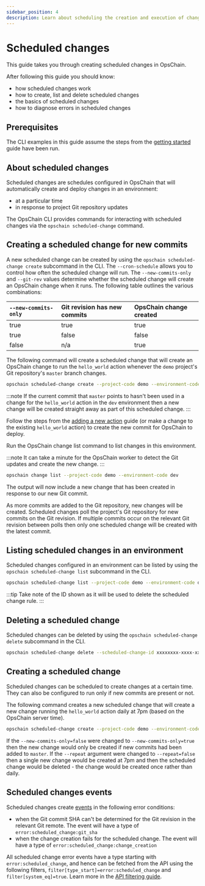 ```yaml
---
sidebar_position: 4
description: Learn about scheduling the creation and execution of changes with OpsChain.
---
```


# Scheduled changes

This guide takes you through creating scheduled changes in OpsChain.

After following this guide you should know:

- how scheduled changes work
- how to create, list and delete scheduled changes
- the basics of scheduled changes
- how to diagnose errors in scheduled changes

## Prerequisites

The CLI examples in this guide assume the steps from the [getting started](/docs/getting-started/README.md) guide have been run.

## About scheduled changes

Scheduled changes are schedules configured in OpsChain that will automatically create and deploy changes in an environment:

- at a particular time
- in response to project Git repository updates

The OpsChain CLI provides commands for interacting with scheduled changes via the `opschain scheduled-change` command.

## Creating a scheduled change for new commits

A new scheduled change can be created by using the `opschain scheduled-change create` subcommand in the CLI. The `--cron-schedule` allows you to control how often the scheduled change will run. The `--new-commits-only` and `--git-rev` values determine whether the scheduled change will create an OpsChain change when it runs. The following table outlines the various combinations:

| `--new-commits-only` | Git revision has new commits | OpsChain change created |
|:---------------------|:-----------------------------|:------------------------|
| true                 | true                         | true                    |
| true                 | false                        | false                   |
| false                | n/a                          | true                    |

The following command will create a scheduled change that will create an OpsChain change to run the `hello_world` action whenever the `demo` project's Git repository's `master` branch changes.

```bash
opschain scheduled-change create --project-code demo --environment-code dev --git-remote-name origin --git-rev master --new-commits-only --action hello_world --cron-schedule '* * * * *' --repeat --confirm
```

:::note
If the current commit that `master` points to hasn't been used in a change for the `hello_world` action in the `dev` environment then a new change will be created straight away as part of this scheduled change.
:::

Follow the steps from the [adding a new action](/docs/getting-started/developer.md#adding-a-new-action) guide (or make a change to the existing `hello_world` action) to create the new commit for OpsChain to deploy.

Run the OpsChain change list command to list changes in this environment.

:::note
It can take a minute for the OpsChain worker to detect the Git updates and create the new change.
:::

```bash
opschain change list --project-code demo --environment-code dev
```

The output will now include a new change that has been created in response to our new Git commit.

As more commits are added to the Git repository, new changes will be created. Scheduled changes poll the project's Git repository for new commits on the Git revision. If multiple commits occur on the relevant Git revision between polls then only one scheduled change will be created with the latest commit.

## Listing scheduled changes in an environment

Scheduled changes configured in an environment can be listed by using the `opschain scheduled-change list` subcommand in the CLI.

```bash
opschain scheduled-change list --project-code demo --environment-code dev
```

:::tip
Take note of the ID shown as it will be used to delete the scheduled change rule.
:::

## Deleting a scheduled change

Scheduled changes can be deleted by using the `opschain scheduled-change delete` subcommand in the CLI.

```bash
opschain scheduled-change delete --scheduled-change-id xxxxxxxx-xxxx-xxxx-xxxx-xxxxxxxxxxxx --confirm
```

## Creating a scheduled change

Scheduled changes can be scheduled to create changes at a certain time. They can also be configured to run only if new commits are present or not.

The following command creates a new scheduled change that will create a new change running the `hello_world` action daily at 7pm (based on the OpsChain server time).

```bash
opschain scheduled-change create --project-code demo --environment-code dev --git-remote-name origin --git-rev master --new-commits-only=false --action hello_world --cron-schedule '0 19 * * *' --repeat --confirm
```

If the `--new-commits-only=false` were changed to `--new-commits-only=true` then the new change would only be created if new commits had been added to `master`. If the `--repeat` argument were changed to `--repeat=false` then a single new change would be created at 7pm and then the scheduled change would be deleted - the change would be created once rather than daily.

## Scheduled changes events

Scheduled changes create [events](/docs/reference/concepts/events.md) in the following error conditions:

- when the Git commit SHA can't be determined for the Git revision in the relevant Git remote. The event will have a type of `error:scheduled_change:git_sha`
- when the change creation fails for the scheduled change. The event will have a type of `error:scheduled_change:change_creation`

All scheduled change error events have a type starting with `error:scheduled_change`, and hence can be fetched from the API using the following filters, `filter[type_start]=error:scheduled_change` and `filter[system_eq]=true`. Learn more in the [API filtering guide](/docs/reference/api-filtering.md).
